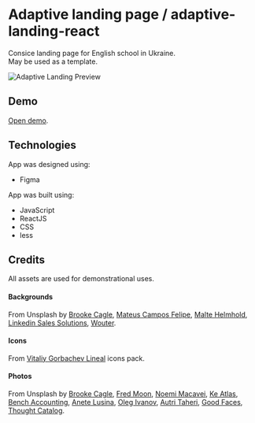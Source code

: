 # Adaptive landing page / adaptive-landing-react

Consice landing page for English school in Ukraine.\
May be used as a template.

![Adaptive Landing Preview](https://user-images.githubusercontent.com/53754381/199247072-9572878a-efad-47bb-bfa4-743e16a1ddab.gif)

## Demo
[Open demo](https://alevtinaa.github.io/adaptive-landing-react/).

## Technologies
App was designed using:
* Figma

App was built using:
* JavaScript
* ReactJS
* CSS
* less

## Credits
All assets are used for demonstrational uses.

#### Backgrounds
From Unsplash by [Brooke Cagle](https://unsplash.com/@brookecagle), [Mateus Campos Felipe](https://unsplash.com/@matcfelipe), [Malte Helmhold](https://unsplash.com/@maltehelmhold), [Linkedin Sales Solutions](https://unsplash.com/@linkedinsalesnavigator), [Wouter](https://unsplash.com/@gewoonwouter).
#### Icons
From [Vitaliy Gorbachev Lineal](https://icons8.com/icons/authors/ttX1M9NnKB7X/vitaly-gorbachev/external-vitaliy-gorbachev-lineal-vitaly-gorbachev) icons pack.
#### Photos
From Unsplash by [Brooke Cagle](https://unsplash.com/@brookecagle), [Fred Moon](https://unsplash.com/@fwed), [Noemi Macavei](https://unsplash.com/@noemimk), [Ke Atlas](https://unsplash.com/@atlas_ke), [Bench Accounting](https://unsplash.com/@benchaccounting), [Anete Lusina](https://unsplash.com/@anete_lusina), [Oleg Ivanov](https://unsplash.com/@olegixanovpht), [Autri Taheri](https://unsplash.com/@ataheri), [Good Faces](https://unsplash.com/@goodfacesagency), [Thought Catalog](https://unsplash.com/@thoughtcatalog).
